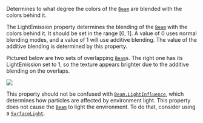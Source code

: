 Determines to what degree the colors of the [`Beam`](https://create.roblox.com/docs/reference/engine/classes/Beam) are blended with
the colors behind it.

The LightEmission property determines the blending of the [`Beam`](https://create.roblox.com/docs/reference/engine/classes/Beam)
with the colors behind it. It should be set in the range [0, 1]. A value
of 0 uses normal blending modes, and a value of 1 will use additive
blending. The value of the additive blending is determined by this
property.

Pictured below are two sets of overlapping [`Beam`](https://create.roblox.com/docs/reference/engine/classes/Beam)s. The right one
has its LightEmission set to 1, so the texture appears brighter due to the
additive blending on the overlaps.

![](https://prod.docsiteassets.roblox.com/assets/legacy/BeamLightEmission.png)

This property should not be confused with [`Beam.LightInfluence`](https://create.roblox.com/docs/reference/engine/classes/Beam#LightInfluence),
which determines how particles are affected by environment light. This
property does not cause the [`Beam`](https://create.roblox.com/docs/reference/engine/classes/Beam) to light the environment. To do
that, consider using a [`SurfaceLight`](https://create.roblox.com/docs/reference/engine/classes/SurfaceLight).